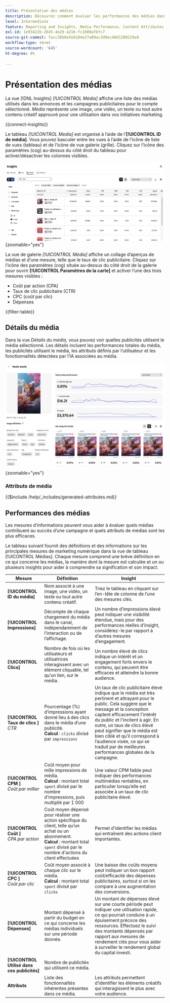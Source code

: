 ```yaml
---
title: Présentation des médias
description: Découvrez comment évaluer les performances des médias dans Adobe GenStudio for Performance Marketing.
level: Intermediate
feature: Reporting and Insights, Media Performance, Content Attributes
exl-id: 1e93422b-2645-4e29-a216-fc1008afbfc7
source-git-commit: facc38b8afe8104e27a89ac3d9ec40d1209229a9
workflow-type: tm+mt
source-wordcount: '645'
ht-degree: 0%

---
```


# Présentation des médias

La vue [!DNL Insights] _[!UICONTROL Média]_ affiche une liste des médias utilisés dans les annonces et les campagnes publicitaires pour le compte sélectionné. _Média_ représente une image, une vidéo, un texte ou tout autre contenu créatif approuvé pour une utilisation dans vos initiatives marketing.

{{connect-insights}}

Le tableau _[!UICONTROL Media]_ est organisé à l’aide de l’**[!UICONTROL ID de média]**. Vous pouvez basculer entre les vues à l’aide de l’icône de liste de vues (tableau) et de l’icône de vue galerie (grille). Cliquez sur l’icône des paramètres (cog) au-dessus du côté droit du tableau pour activer/désactiver les colonnes visibles.

![Filtre média et tableau](/help/assets/insights-media-filter.png){zoomable="yes"}

La vue de galerie _[!UICONTROL Média]_ affiche un collage d’aperçus de médias et d’une mesure, telle que le taux de clic publicitaire. Cliquez sur l’icône des paramètres (cog) située au-dessus du côté droit de la galerie pour ouvrir **[!UICONTROL Paramètres de la carte]** et activer l’une des trois mesures visibles :

- Coût par action (CPA)
- Taux de clic publicitaire (CTR)
- CPC (coût par clic)
- Dépenses

{{filter-table}}

## Détails du média

Dans la vue _Détails du média_, vous pouvez voir quelles publicités utilisent le média sélectionné. Les détails incluent les performances totales du média, les publicités utilisant le média, les attributs définis par l’utilisateur et les fonctionnalités détectées par l’IA associées au média.

![Détails du média](/help/assets/insights-media-details.png){zoomable="yes"}

### Attributs de média

{{$include /help/_includes/generated-attributes.md}}

## Performances des médias

Les mesures d’informations peuvent vous aider à évaluer quels médias contribuent au succès d’une campagne et quels attributs de médias sont les plus efficaces.

Le tableau suivant fournit des définitions et des informations sur les principales mesures de marketing numérique dans la vue de tableau [!UICONTROL Médias]. Chaque mesure comprend une brève définition en ce qui concerne les médias, la manière dont la mesure est calculée et un ou plusieurs insights pour aider à comprendre sa signification et son impact.

| Mesure | Définition | Insight |
| ---------------------- | ----------------------------- | -------------------------------- |
| **[!UICONTROL ID du média]** | Nom associé à une image, une vidéo, un texte ou tout autre contenu créatif. | Triez le tableau en cliquant sur l’en-tête de colonne de l’une des mesures clés. |
| **[!UICONTROL Impressions]** | Décompte de chaque chargement du média dans le canal, indépendamment de l’interaction ou de l’affichage. | Un nombre d’impressions élevé peut indiquer une visibilité étendue, mais pour des performances réelles d’insight, considérez-le par rapport à d’autres mesures d’engagement. |
| **[!UICONTROL Clics]** | Nombre de fois où les utilisateurs et utilisatrices interagissent avec un élément cliquable, tel qu’un lien, sur le média. | Un nombre élevé de clics indique un intérêt et un engagement forts envers le contenu, qui peuvent être efficaces et atteindre la bonne audience. |
| **[!UICONTROL Taux de clics ]**<br>_CTR_ | Pourcentage (%) d’impressions ayant donné lieu à des clics dans le média d’une publicité.<br>**Calcul** : `clicks` divisé par `impressions` | Un taux de clic publicitaire élevé indique que le média est très pertinent et attrayant pour le public. Cela suggère que le message et la conception captent efficacement l&#39;intérêt du public et l&#39;incitent à agir. En outre, un taux de clics élevé peut signifier que le média est bien ciblé et qu’il correspond à l’audience visée, ce qui se traduit par de meilleures performances globales de la campagne. |
| **[!UICONTROL CPM ]**<br>_Coût par millier_ | Coût moyen pour mille impressions de média.<br>**Calcul** : montant total `spent` divisé par le nombre d&#39;impressions, puis multiplié par 1 000 | Une valeur CPM faible peut indiquer des performances multimédias rentables, en particulier lorsqu’elle est associée à un taux de clic publicitaire élevé. |
| **[!UICONTROL Coût ]**<br>_CPA par action_ | Coût moyen dépensé pour réaliser une action spécifique du client, telle qu’un achat ou un abonnement.<br>**Calcul** : montant total `spent` divisé par le nombre d&#39;actions du client effectuées | Permet d’identifier les médias qui entraînent des actions client importantes. |
| **[!UICONTROL CPC ]**<br>_Coût par clic_ | Coût moyen associé à chaque clic sur le média.<br>**Calcul** : montant total `spent` divisé par `clicks` | Une baisse des coûts moyens peut indiquer un bon rapport coût/efficacité des dépenses publicitaires, surtout si on les compare à une augmentation des conversions. |
| **[!UICONTROL Dépenses]** | Montant dépensé à partir du budget en ce qui concerne les médias individuels sur une période donnée. | Un montant de dépenses élevé sur une courte période peut indiquer une utilisation rapide, ce qui pourrait conduire à un épuisement précoce des ressources. Effectuez le suivi des montants dépensés par rapport aux mesures de rendement clés pour vous aider à surveiller le rendement global du capital investi. |
| **[!UICONTROL Utilisé dans ces publicités]** | Nombre de publicités qui utilisent ce média. | |
| **Attributs** | Liste des fonctionnalités inhérentes présentes dans ce média. | Les attributs permettent d’identifier les éléments créatifs qui interagissent le plus avec votre audience. |
